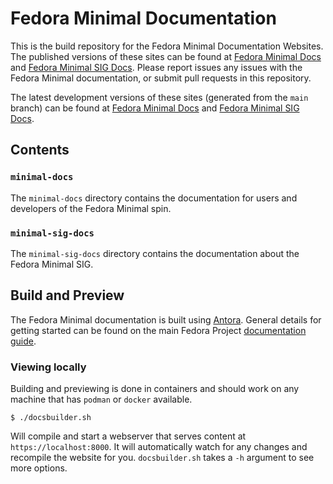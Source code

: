 # Fedora Minimal Documentation

This is the build repository for the Fedora Minimal Documentation Websites. The published versions of these sites can be found at [Fedora Minimal Docs](https://docs.fedoraproject.org/en-US/minimal/) and [Fedora Minimal SIG Docs](https://docs.fedoraproject.org/en-US/minimal-sig/). Please report issues any issues with the Fedora Minimal documentation, or submit pull requests in this repository.

The latest development versions of these sites (generated from the `main` branch) can be found at [Fedora Minimal Docs](https://fedora-minimal.github.io/documentation-minimal/minimal) and [Fedora Minimal SIG Docs](https://fedora-minimal.github.io/documentation-minimal/minimal).

## Contents

### `minimal-docs`

The `minimal-docs` directory contains the documentation for users and developers of the Fedora Minimal spin.

### `minimal-sig-docs`

The `minimal-sig-docs` directory contains the documentation about the Fedora Minimal SIG.

## Build and Preview

The Fedora Minimal documentation is built using [Antora](https://antora.org). General details for getting started can be found on the main Fedora Project [documentation guide](https://docs.fedoraproject.org/en-US/fedora-docs/contributing-docs/).

### Viewing locally

Building and previewing is done in containers and should work on any machine that has `podman` or `docker` available.

```console
$ ./docsbuilder.sh
```

Will compile and start a webserver that serves content at `https://localhost:8000`. It will automatically watch for any changes and recompile the website for you. `docsbuilder.sh` takes a `-h` argument to see more options.
